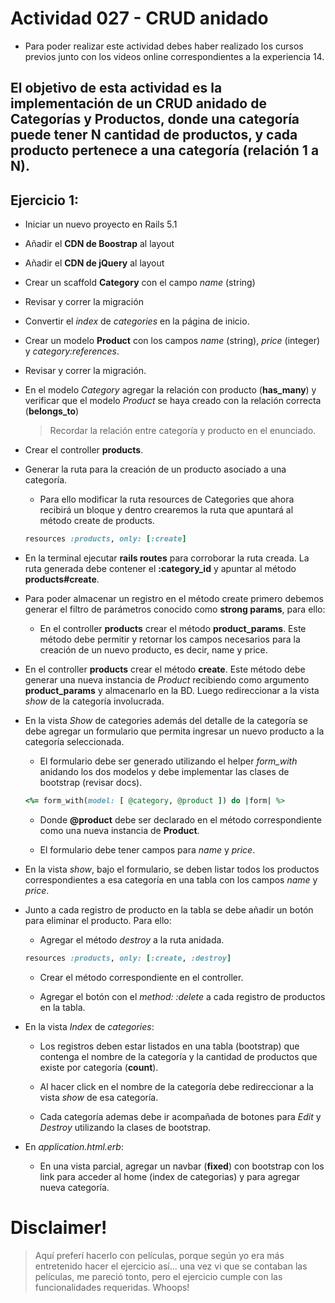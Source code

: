# Actividad 027 - CRUD anidado

- Para poder realizar este actividad debes haber realizado los cursos previos junto con los videos online correspondientes a la experiencia 14.

## El objetivo de esta actividad es la implementación de un CRUD anidado de Categorías y Productos, donde una categoría puede tener N cantidad de productos, y cada producto pertenece a una categoría (relación 1 a N).

## Ejercicio 1:

- Iniciar un nuevo proyecto en Rails 5.1

- Añadir el **CDN de Boostrap** al layout

- Añadir el **CDN de jQuery** al layout

- Crear un scaffold **Category** con el campo *name* (string)

- Revisar y correr la migración

- Convertir el *index* de *categories* en la página de inicio.

- Crear un modelo **Product** con los campos *name* (string), *price* (integer) y *category:references*.

- Revisar y correr la migración.

- En el modelo *Category* agregar la relación con producto (**has_many**) y verificar que el modelo *Product* se haya creado con la relación correcta (**belongs_to**)

    > Recordar la relación entre categoría y producto en el enunciado.

- Crear el controller **products**.

- Generar la ruta para la creación de un producto asociado a una categoría.

    - Para ello modificar la ruta resources de Categories que ahora recibirá un bloque y dentro crearemos la ruta que apuntará al método create de products.
    
    ~~~ruby
    resources :products, only: [:create]
    ~~~

- En la terminal ejecutar **rails routes** para corroborar la ruta creada. La ruta generada debe contener el **:category_id** y apuntar al método **products#create**.

- Para poder almacenar un registro en el método create primero debemos generar el filtro de parámetros conocido como **strong params**, para ello:

    - En el controller **products** crear el método **product_params**. Este método debe permitir y retornar los campos necesarios para la creación de un nuevo producto, es decir, name y price.

- En el controller **products** crear el método **create**. Este método debe generar una nueva instancia de *Product* recibiendo como argumento **product_params** y almacenarlo en la BD. Luego redireccionar a la vista *show* de la categoría involucrada.

- En la vista *Show* de categories además del detalle de la categoría se debe agregar un formulario que permita ingresar un nuevo producto a la categoría seleccionada.

    - El formulario debe ser generado utilizando el helper *form_with* anidando los dos modelos y debe implementar las clases de bootstrap (revisar docs).

    ~~~ruby
    <%= form_with(model: [ @category, @product ]) do |form| %>
    ~~~

    - Donde **@product** debe ser declarado en el método correspondiente como una nueva instancia de **Product**.

    - El formulario debe tener campos para *name* y *price*.

- En la vista *show*, bajo el formulario, se deben listar todos los productos correspondientes a esa categoría en una tabla con los campos *name* y *price*.

- Junto a cada registro de producto en la tabla se debe añadir un botón para eliminar el producto. Para ello:

    - Agregar el método *destroy* a la ruta anidada.

     ~~~ruby
     resources :products, only: [:create, :destroy]
     ~~~

     - Crear el método correspondiente en el controller.

     - Agregar el botón con el *method: :delete* a cada registro de productos en la tabla.

- En la vista *Index* de *categories*: 
    - Los registros deben estar listados en una tabla (bootstrap) que contenga el nombre de la categoría y la cantidad de productos que existe por categoría (**count**).

    - Al hacer click en el nombre de la categoría debe redireccionar a la vista *show* de esa categoría.

    - Cada categoría ademas debe ir acompañada de botones para *Edit* y *Destroy* utilizando la clases de bootstrap.

- En *application.html.erb*:
	- En una vista parcial, agregar un navbar (**fixed**) con bootstrap con los link para acceder al home (index de categorias) y para agregar nueva categoría.
# Disclaimer!
> Aquí preferí hacerlo con películas, porque según yo  era más entretenido hacer el ejercicio así... una vez vi que se contaban las películas, me pareció tonto, pero el ejercicio cumple con las funcionalidades requeridas. Whoops!